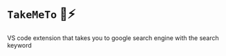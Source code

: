 # `TakeMeTo` :crystal_ball::zap:
VS code extension that takes you to google search engine with the search keyword
